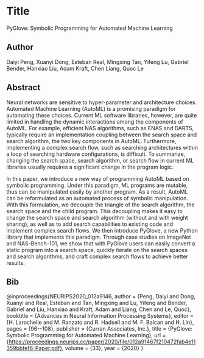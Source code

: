# Title
PyGlove: Symbolic Programming for Automated Machine Learning

## Author
Daiyi Peng, Xuanyi Dong, Esteban Real, Mingxing Tan, Yifeng Lu, Gabriel Bender, Hanxiao Liu, Adam Kraft, Chen Liang, Quoc Le

## Abstract
Neural networks are sensitive to hyper-parameter and architecture choices. Automated Machine Learning (AutoML) is a promising paradigm for automating these choices. Current ML software libraries, however, are quite limited in handling the dynamic interactions among the components of AutoML. For example, efficient NAS algorithms, such as ENAS and DARTS, typically require an implementation coupling between the search space and search algorithm, the two key components in AutoML. Furthermore, implementing a complex search flow, such as searching architectures within a loop of searching hardware configurations, is difficult. To summarize, changing the search space, search algorithm, or search flow in current ML libraries usually requires a significant change in the program logic.</p> <p>In this paper, we introduce a new way of programming AutoML based on symbolic programming. Under this paradigm, ML programs are mutable, thus can be manipulated easily by another program. As a result, AutoML can be reformulated as an automated process of symbolic manipulation. With this formulation, we decouple the triangle of the search algorithm, the search space and the child program. This decoupling makes it easy to change the search space and search algorithm (without and with weight sharing), as well as to add search capabilities to existing code and implement complex search flows. We then introduce PyGlove, a new Python library that implements this paradigm. Through case studies on ImageNet and NAS-Bench-101, we show that with PyGlove users can easily convert a static program into a search space, quickly iterate on the search spaces and search algorithms, and craft complex search flows to achieve better results.

## Bib
@inproceedings{NEURIPS2020_012a9146,
 author = {Peng, Daiyi and Dong, Xuanyi and Real, Esteban and Tan, Mingxing and Lu, Yifeng and Bender, Gabriel and Liu, Hanxiao and Kraft, Adam and Liang, Chen and Le, Quoc},
 booktitle = {Advances in Neural Information Processing Systems},
 editor = {H. Larochelle and M. Ranzato and R. Hadsell and M. F. Balcan and H. Lin},
 pages = {96--108},
 publisher = {Curran Associates, Inc.},
 title = {PyGlove: Symbolic Programming for Automated Machine Learning},
 url = {https://proceedings.neurips.cc/paper/2020/file/012a91467f210472fab4e11359bbfef6-Paper.pdf},
 volume = {33},
 year = {2020}
}


